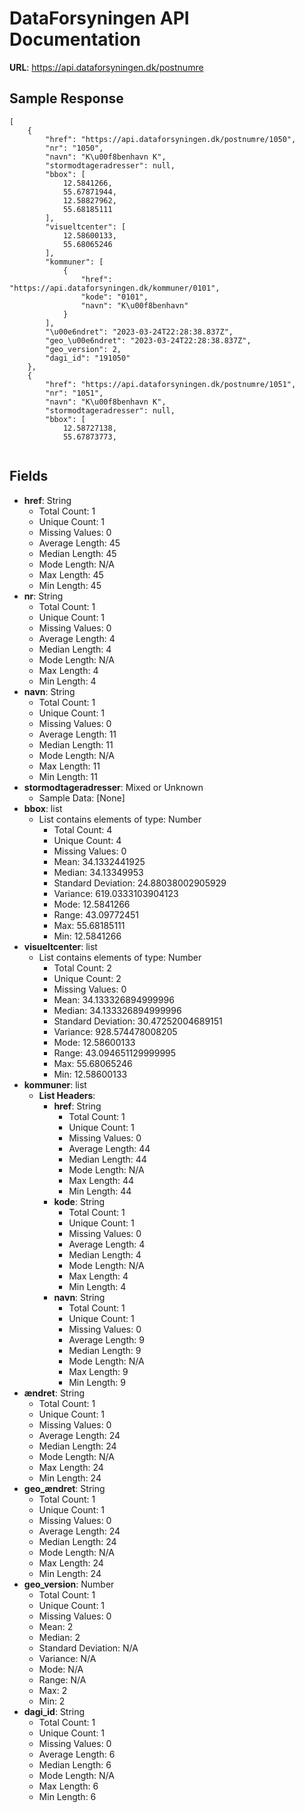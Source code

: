 # DataForsyningen API Documentation

**URL**: https://api.dataforsyningen.dk/postnumre

## Sample Response
```
[
    {
        "href": "https://api.dataforsyningen.dk/postnumre/1050",
        "nr": "1050",
        "navn": "K\u00f8benhavn K",
        "stormodtageradresser": null,
        "bbox": [
            12.5841266,
            55.67871944,
            12.58827962,
            55.68185111
        ],
        "visueltcenter": [
            12.58600133,
            55.68065246
        ],
        "kommuner": [
            {
                "href": "https://api.dataforsyningen.dk/kommuner/0101",
                "kode": "0101",
                "navn": "K\u00f8benhavn"
            }
        ],
        "\u00e6ndret": "2023-03-24T22:28:38.837Z",
        "geo_\u00e6ndret": "2023-03-24T22:28:38.837Z",
        "geo_version": 2,
        "dagi_id": "191050"
    },
    {
        "href": "https://api.dataforsyningen.dk/postnumre/1051",
        "nr": "1051",
        "navn": "K\u00f8benhavn K",
        "stormodtageradresser": null,
        "bbox": [
            12.58727138,
            55.67873773,
         
```

## Fields
- **href**: String
  - Total Count: 1
  - Unique Count: 1
  - Missing Values: 0
  - Average Length: 45
  - Median Length: 45
  - Mode Length: N/A
  - Max Length: 45
  - Min Length: 45
- **nr**: String
  - Total Count: 1
  - Unique Count: 1
  - Missing Values: 0
  - Average Length: 4
  - Median Length: 4
  - Mode Length: N/A
  - Max Length: 4
  - Min Length: 4
- **navn**: String
  - Total Count: 1
  - Unique Count: 1
  - Missing Values: 0
  - Average Length: 11
  - Median Length: 11
  - Mode Length: N/A
  - Max Length: 11
  - Min Length: 11
- **stormodtageradresser**: Mixed or Unknown
  - Sample Data: [None]
- **bbox**: list
  - List contains elements of type: Number
    - Total Count: 4
    - Unique Count: 4
    - Missing Values: 0
    - Mean: 34.1332441925
    - Median: 34.13349953
    - Standard Deviation: 24.88038002905929
    - Variance: 619.0333103904123
    - Mode: 12.5841266
    - Range: 43.09772451
    - Max: 55.68185111
    - Min: 12.5841266
- **visueltcenter**: list
  - List contains elements of type: Number
    - Total Count: 2
    - Unique Count: 2
    - Missing Values: 0
    - Mean: 34.133326894999996
    - Median: 34.133326894999996
    - Standard Deviation: 30.47252004689151
    - Variance: 928.574478008205
    - Mode: 12.58600133
    - Range: 43.094651129999995
    - Max: 55.68065246
    - Min: 12.58600133
- **kommuner**: list
  - **List Headers**:
    - **href**: String
      - Total Count: 1
      - Unique Count: 1
      - Missing Values: 0
      - Average Length: 44
      - Median Length: 44
      - Mode Length: N/A
      - Max Length: 44
      - Min Length: 44
    - **kode**: String
      - Total Count: 1
      - Unique Count: 1
      - Missing Values: 0
      - Average Length: 4
      - Median Length: 4
      - Mode Length: N/A
      - Max Length: 4
      - Min Length: 4
    - **navn**: String
      - Total Count: 1
      - Unique Count: 1
      - Missing Values: 0
      - Average Length: 9
      - Median Length: 9
      - Mode Length: N/A
      - Max Length: 9
      - Min Length: 9
- **ændret**: String
  - Total Count: 1
  - Unique Count: 1
  - Missing Values: 0
  - Average Length: 24
  - Median Length: 24
  - Mode Length: N/A
  - Max Length: 24
  - Min Length: 24
- **geo_ændret**: String
  - Total Count: 1
  - Unique Count: 1
  - Missing Values: 0
  - Average Length: 24
  - Median Length: 24
  - Mode Length: N/A
  - Max Length: 24
  - Min Length: 24
- **geo_version**: Number
  - Total Count: 1
  - Unique Count: 1
  - Missing Values: 0
  - Mean: 2
  - Median: 2
  - Standard Deviation: N/A
  - Variance: N/A
  - Mode: N/A
  - Range: N/A
  - Max: 2
  - Min: 2
- **dagi_id**: String
  - Total Count: 1
  - Unique Count: 1
  - Missing Values: 0
  - Average Length: 6
  - Median Length: 6
  - Mode Length: N/A
  - Max Length: 6
  - Min Length: 6

